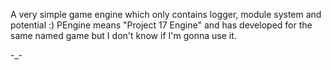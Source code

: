 A very simple game engine which only contains logger, module system and potential :)
PEngine means "Project 17 Engine" and has developed for the same named game but I don't know if I'm gonna use it. 

-_-
